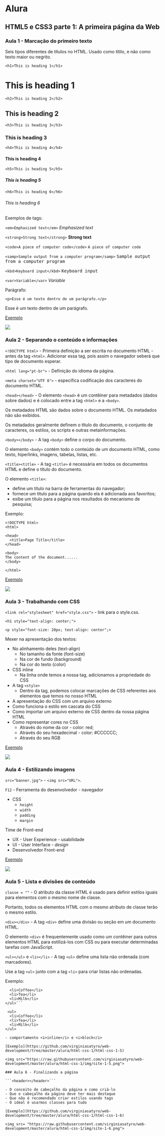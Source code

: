 # Alura

## HTML5 e CSS3 parte 1: A primeira página da Web

### Aula 1 - Marcação do primeiro texto

Seis tipos diferentes de títulos no HTML. Usado como títilo, e não como texto maior ou negrito.

```<h1>This is heading 1</h1>```
<h1>This is heading 1</h1>

```<h2>This is heading 2</h2>``` 
<h2>This is heading 2</h2>

```<h3>This is heading 3</h3>``` 
<h3>This is heading 3</h3>

```<h4>This is heading 4</h4>```
<h4>This is heading 4</h4>

```<h5>This is heading 5</h5>```
<h5>This is heading 5</h5>

```<h6>This is heading 6</h6>```
<h6>This is heading 6</h6> 

Exemplos de tags:

```<em>Emphasized text</em>```
<em>Emphasized text</em>

```<strong>Strong text</strong>```
<strong>Strong text</strong>

```<code>A piece of computer code</code>```
<code>A piece of computer code</code>

```<samp>Sample output from a computer program</samp>```
<samp>Sample output from a computer program</samp>

```<kbd>Keyboard input</kbd>```
<kbd>Keyboard input</kbd>

```<var>Variable</var>```
<var>Variable</var>

Parágrafo:

```<p>Esse é um texto dentro de um parágrafo.</p>```
<p>Esse é um texto dentro de um parágrafo.</p>

[Exemplo](https://github.com/virginiasatyro/web-development/blob/master/alura/html-css-1/html-css-1-1/index.html)

<img src="https://raw.githubusercontent.com/virginiasatyro/web-development/master/alura/html-css-1/img/site-1-1.png">

### Aula 2 - Separando o conteúdo e informações

```<!DOCTYPE html>``` - Primeira definição a ser escrita no documento HTML - antes da tag ```<html>```. Adicionar essa tag, pois assim o navegador seberá que tipo de documento esperar. 

```<html lang="pt-br">``` - Definição do idioma da página. 
  
```<meta charset="UTF 8">``` - especifica codificação dos caracteres do documento HTML. 

```<head></head>``` - O elemento ```<head>``` é um contêiner para metadados (dados sobre dados) e é colocado entre a tag ```<html>``` e a ```<body>```.

Os metadados HTML são dados sobre o documento HTML. Os metadados não são exibidos.

Os metadados geralmente definem o título do documento, o conjunto de caracteres, os estilos, os scripts e outras metainformações.
    
```<body></body>``` - A tag ```<body>``` define o corpo do documento.

O elemento ```<body>``` contém todo o conteúdo de um documento HTML, como texto, hiperlinks, imagens, tabelas, listas, etc.

```<title><title>``` - A tag ```<title>``` é necessária em todos os documentos HTML e define o título do documento.

O elemento ```<title>```:
   - define um título na barra de ferramentas do navegador;
   - fornece um título para a página quando ela é adicionada aos favoritos;
   - exibe um título para a página nos resultados do mecanismo de pesquisa;

Exemplo:

```
<!DOCTYPE html>
<html>

<head>
  <title>Page Title</title>
</head>

<body>
The content of the document......
</body>

</html> 
```

[Exemplo](https://github.com/virginiasatyro/web-development/tree/master/alura/html-css-1/html-css-1-2)

<img src="https://raw.githubusercontent.com/virginiasatyro/web-development/master/alura/html-css-1/img/site-1-2.png">

### Aula 3 - Trabalhando com CSS 

```<link rel="stylesheet" href="style.css">``` - link para o style.css.

```<h1 style="text-align: center;">```

```<p style="font-size: 20px; text-align: center";>```

Mexer na apresentação dos textos:
   - No alinhamento deles (text-align)
      - No tamanho da fonte (font-size)
      - Na cor de fundo (background)
      - Na cor do texto (color)
   - CSS inline
      - Na linha onde temos a nossa tag, adicionamos a propriedade do CSS
   - A tag ```<style>```
      - Dentro da tag, podemos colocar marcações de CSS referentes aos elementos que temos no nosso HTML
   - A apresentação do CSS com um arquivo externo
   - Como funciona o estilo em cascata do CSS
   - Como importar um arquivo externo de CSS dentro da nossa página HTML
   - Como representar cores no CSS
      - Através do nome da cor - color: red;
      - Através do seu hexadecimal - color: #CCCCCC;
      - Através do seu RGB

[Exemplo](https://github.com/virginiasatyro/web-development/tree/master/alura/html-css-1/html-css-1-3)

<img src= "https://raw.githubusercontent.com/virginiasatyro/web-development/master/alura/html-css-1/img/site-1-3.png"> 

### Aula 4 - Estilizando imagens

```src="banner.jpg">``` - ```<img src="URL">```.

```F12``` - Ferramenta do desenvolvedor - navegador

- CSS 
   - ```height```
   - ```width``` 
   - ```padding``` 
   - ```margin```

Time de Front-end
- UX - User Experience - usabilidade 
- UI - User Interface - <em>design</em>
- Desenvolvedor Front-end 

[Exemplo](https://github.com/virginiasatyro/web-development/tree/master/alura/html-css-1/html-css-1-4)

<img src= "https://raw.githubusercontent.com/virginiasatyro/web-development/master/alura/html-css-1/img/site-1-4.png"> 

### Aula 5 - Lista e divisões de conteúdo

```classe = ""``` - O atributo da classe HTML é usado para definir estilos iguais para elementos com o mesmo nome de classe.

Portanto, todos os elementos HTML com o mesmo atributo de classe terão o mesmo estilo.

```<div></div>``` - A tag ```<div>``` define uma divisão ou seção em um documento HTML.

O elemento ```<div>``` é frequentemente usado como um contêiner para outros elementos HTML para estilizá-los com CSS ou para executar determinadas tarefas com JavaScript.

```<ul></ul>``` e ```<li></li>``` - A tag ```<ul>``` define uma lista não ordenada (com marcadores).

Use a tag ```<ul>``` junto com a tag ```<li>``` para criar listas não ordenadas.

Exemplo: 
```<ul>
  <li>Coffee</li>
  <li>Tea</li>
  <li>Milk</li>
</ul>```

 <ul>
  <li>Coffee</li>
  <li>Tea</li>
  <li>Milk</li>
</ul> 

- comportamento <i>inline</i> e <i>block</i>

[Exemplo](https://github.com/virginiasatyro/web-development/tree/master/alura/html-css-1/html-css-1-5)

<img src="https://raw.githubusercontent.com/virginiasatyro/web-development/master/alura/html-css-1/img/site-1-5.png">

### Aula 6 - Finalizando a página

```<header></header>```

- O conceito de cabeçalho da página e como criá-lo
- Que o cabeçalho da página deve ter mais destaque
- Que não é recomendado criar estilos usando tags
- O ideal é usarmos classes para tudo

[Exemplo](https://github.com/virginiasatyro/web-development/tree/master/alura/html-css-1/html-css-1-6)

<img src= "https://raw.githubusercontent.com/virginiasatyro/web-development/master/alura/html-css-1/img/site-1-6.png"> 